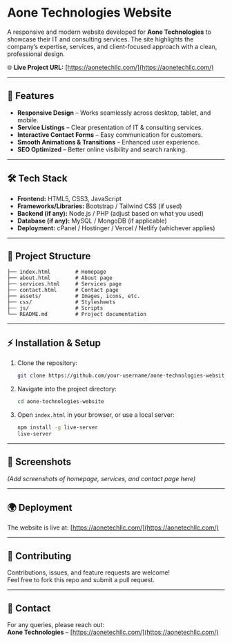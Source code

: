# Aone Technologies Website  

A responsive and modern website developed for **Aone Technologies** to showcase their IT and consulting services. The site highlights the company’s expertise, services, and client-focused approach with a clean, professional design.  

🌐 **Live Project URL:** [https://aonetechllc.com/](https://aonetechllc.com/)  

---

## 🚀 Features  

- **Responsive Design** – Works seamlessly across desktop, tablet, and mobile.  
- **Service Listings** – Clear presentation of IT & consulting services.  
- **Interactive Contact Forms** – Easy communication for customers.  
- **Smooth Animations & Transitions** – Enhanced user experience.  
- **SEO Optimized** – Better online visibility and search ranking.  

---

## 🛠️ Tech Stack  

- **Frontend:** HTML5, CSS3, JavaScript  
- **Frameworks/Libraries:** Bootstrap / Tailwind CSS (if used)  
- **Backend (if any):** Node.js / PHP (adjust based on what you used)  
- **Database (if any):** MySQL / MongoDB (if applicable)  
- **Deployment:** cPanel / Hostinger / Vercel / Netlify (whichever applies)  

---

## 📂 Project Structure  

```
├── index.html        # Homepage  
├── about.html        # About page  
├── services.html     # Services page  
├── contact.html      # Contact page  
├── assets/           # Images, icons, etc.  
├── css/              # Stylesheets  
├── js/               # Scripts  
└── README.md         # Project documentation  
```

---

## ⚡ Installation & Setup  

1. Clone the repository:  
   ```bash
   git clone https://github.com/your-username/aone-technologies-website.git
   ```  

2. Navigate into the project directory:  
   ```bash
   cd aone-technologies-website
   ```  

3. Open `index.html` in your browser, or use a local server:  
   ```bash
   npm install -g live-server
   live-server
   ```  

---

## 📸 Screenshots  

*(Add screenshots of homepage, services, and contact page here)*  

---

## 🌍 Deployment  

The website is live at: [https://aonetechllc.com/](https://aonetechllc.com/)  

---

## 🤝 Contributing  

Contributions, issues, and feature requests are welcome!  
Feel free to fork this repo and submit a pull request.  

---

## 📧 Contact  

For any queries, please reach out:  
**Aone Technologies** – [https://aonetechllc.com/](https://aonetechllc.com/)  
